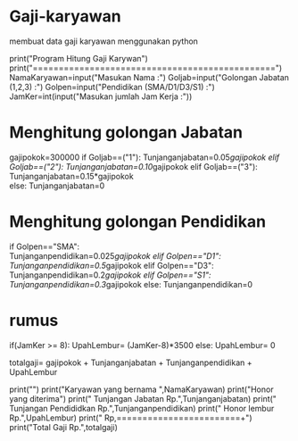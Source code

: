# Gaji-karyawan
membuat data gaji karyawan menggunakan python

print("Program Hitung Gaji Karywan")
print("===============================================")
NamaKaryawan=input("Masukan Nama       :")
Goljab=input("Golongan Jabatan (1,2,3)  :")
Golpen=input("Pendidikan (SMA/D1/D3/S1) :")
JamKer=int(input("Masukan jumlah Jam Kerja  :"))


# Menghitung golongan Jabatan
gajipokok=300000
if Goljab==("1"):
    Tunjanganjabatan=0.05*gajipokok
elif Goljab==("2"):
        Tunjanganjabatan=0.10*gajipokok
elif Goljab==("3"):
         Tunjanganjabatan=0.15*gajipokok  
else:
    Tunjanganjabatan=0


# Menghitung golongan Pendidikan 
if Golpen=="SMA":   
    Tunjanganpendidikan=0.025*gajipokok
elif Golpen=="D1":
    Tunjanganpendidikan=0.5*gajipokok
elif Golpen=="D3":
    Tunjanganpendidikan=0.2*gajipokok
elif Golpen=="S1":
    Tunjanganpendidikan=0.3*gajipokok
else:
    Tunjanganpendidikan=0

# rumus
if(JamKer >= 8):
    UpahLembur= (JamKer-8)*3500
else:
    UpahLembur= 0

totalgaji= gajipokok + Tunjanganjabatan + Tunjanganpendidikan + UpahLembur

print("")
print("Karyawan yang bernama    ",NamaKaryawan)
print("Honor yang diterima")
print("     Tunjangan Jabatan        Rp.",Tunjanganjabatan)
print("     Tunjangan Pendididkan    Rp.",Tunjanganpendidikan)
print("     Honor lembur             Rp.",UpahLembur)
print("                         Rp,========================+")
print("Total Gaji               Rp.",totalgaji)
